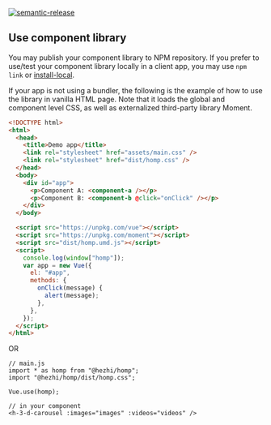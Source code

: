 [![semantic-release](https://img.shields.io/badge/%20%20%F0%9F%93%A6%F0%9F%9A%80-semantic--release-e10079.svg)](https://github.com/semantic-release/semantic-release)

## Use component library

You may publish your component library to NPM repository. If you prefer to use/test your component library locally in a client app, you may use `npm link` or [install-local](https://github.com/nicojs/node-install-local).

If your app is not using a bundler, the following is the example of how to use the library in vanilla HTML page. Note that it loads the global and component level CSS, as well as externalized third-party library Moment.

```html
<!DOCTYPE html>
<html>
  <head>
    <title>Demo app</title>
    <link rel="stylesheet" href="assets/main.css" />
    <link rel="stylesheet" href="dist/homp.css" />
  </head>
  <body>
    <div id="app">
      <p>Component A: <component-a /></p>
      <p>Component B: <component-b @click="onClick" /></p>
    </div>
  </body>

  <script src="https://unpkg.com/vue"></script>
  <script src="https://unpkg.com/moment"></script>
  <script src="dist/homp.umd.js"></script>
  <script>
    console.log(window["homp"]);
    var app = new Vue({
      el: "#app",
      methods: {
        onClick(message) {
          alert(message);
        },
      },
    });
  </script>
</html>
```

OR

```
// main.js
import * as homp from "@hezhi/homp";
import "@hezhi/homp/dist/homp.css";

Vue.use(homp);

// in your component
<h-3-d-carousel :images="images" :videos="videos" />
```
